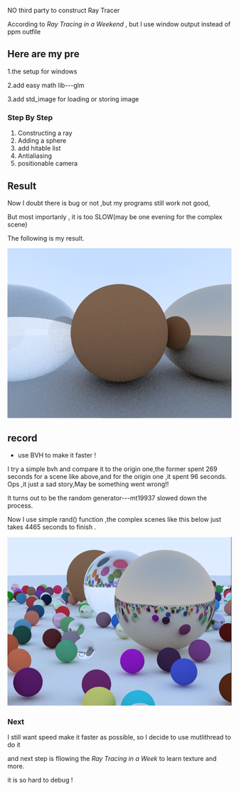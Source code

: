 NO third party to construct Ray  Tracer

According to  *Ray Tracing in a Weekend* , but I use  window output instead of ppm outfile

## Here are my pre

1.the setup for windows 

2.add  easy math lib---glm

3.add std_image for loading or storing image

### Step By Step

1. Constructing a ray
2. Adding a sphere
4. add hitable list 
5. Antialiasing 
8. positionable camera

## Result

Now I doubt there is bug or not ,but my programs still work not good,

But most importanly , it is too SLOW(may be one evening for the complex scene)

The following is my result.

![](https://github.com/zhulinspace/MyTinyRayTracer/blob/main/RayTracing/result_img/RayTracer1.png)

## record 

- use BVH to make it faster !

I try a simple bvh and compare it to the origin one,the former spent 269 seconds for a scene like above,and for the origin one ,it spent 96 seconds. Ops ,it just a sad story,May be something went wrong!!

It turns out to be the random generator---mt19937 slowed down the process.

Now I use simple rand() function ,the complex scenes like this below just takes 4465 seconds to finish .

![](https://github.com/zhulinspace/MyTinyRayTracer/blob/main/RayTracing/result_img/RayTracer2.png)

### Next

I still want speed make it faster as possible, so I decide to use mutlithread to do it

and next step is fllowing  the  *Ray Tracing in a Week* to learn texture and more.

it is so hard to debug ! 